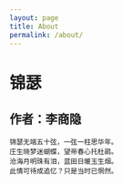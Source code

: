 ```yaml
---
layout: page
title: About
permalink: /about/
---
```


# 锦瑟

## 作者：李商隐

```
锦瑟无端五十弦，一弦一柱思华年。
庄生晓梦迷蝴蝶，望帝春心托杜鹃。
沧海月明珠有泪，蓝田日暖玉生烟。
此情可待成追忆？只是当时已惘然。
```
